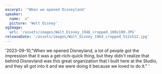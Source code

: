 ```yaml
---
excerpt: '"When we opened Disneyland'
speaker:
  name:  a"
  picture: 'Walt Disney'
ogImage:
  url: '/assets/images/Walt_Disney_1946_cropped_100x100.JPG'
releaseDate: '/assets/images/Walt_Disney_1964_cropped_512x512.jpg'
---
```


'2023-09-10,"When we opened Disneyland, a lot of people got the impression that it was a get-rich-quick thing, but they didn't realize that behind Disnevland was this great organization that I built here at the Studio, and they all got into it and we were doing it because we loved to do it."'
